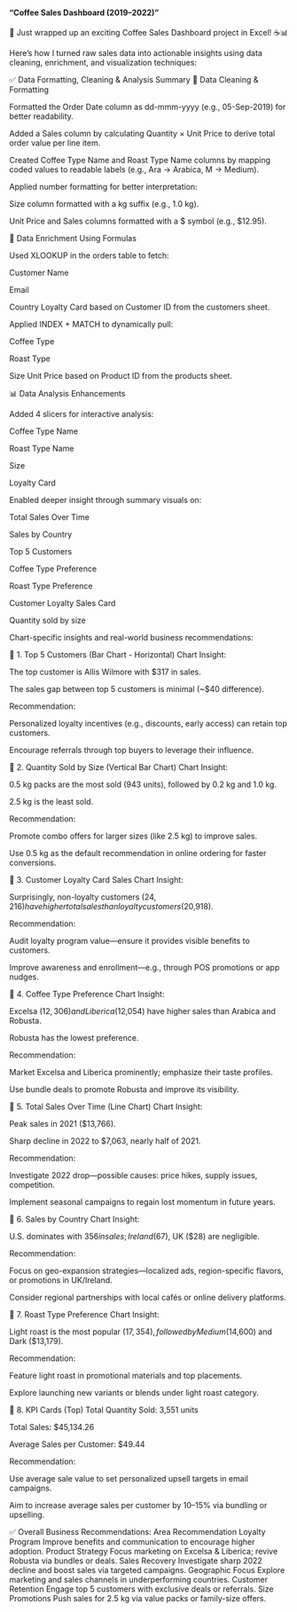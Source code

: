 #### “Coffee Sales Dashboard (2019–2022)”

🚀 Just wrapped up an exciting Coffee Sales Dashboard project in Excel! ☕📊

Here’s how I turned raw sales data into actionable insights using data cleaning, enrichment, and visualization techniques:


✅ Data Formatting, Cleaning & Analysis Summary
🔧 Data Cleaning & Formatting

Formatted the Order Date column as dd-mmm-yyyy (e.g., 05-Sep-2019) for better readability.

Added a Sales column by calculating Quantity × Unit Price to derive total order value per line item.

Created Coffee Type Name and Roast Type Name columns by mapping coded values to readable labels (e.g., Ara → Arabica, M → Medium).

Applied number formatting for better interpretation:

Size column formatted with a kg suffix (e.g., 1.0 kg).

Unit Price and Sales columns formatted with a $ symbol (e.g., $12.95).

🔗 Data Enrichment Using Formulas

Used XLOOKUP in the orders table to fetch:

Customer Name

Email

Country
Loyalty Card
based on Customer ID from the customers sheet.

Applied INDEX + MATCH to dynamically pull:

Coffee Type

Roast Type

Size
Unit Price
based on Product ID from the products sheet.

📊 Data Analysis Enhancements


Added 4 slicers for interactive analysis:

Coffee Type Name

Roast Type Name

Size

Loyalty Card

Enabled deeper insight through summary visuals on:

Total Sales Over Time

Sales by Country

Top 5 Customers

Coffee Type Preference 

Roast Type Preference

Customer Loyalty Sales Card

Quantity sold by size


Chart-specific insights and real-world business recommendations:

🔹 1. Top 5 Customers (Bar Chart - Horizontal)
Chart Insight:

The top customer is Allis Wilmore with $317 in sales.

The sales gap between top 5 customers is minimal (~$40 difference).

Recommendation:

Personalized loyalty incentives (e.g., discounts, early access) can retain top customers.

Encourage referrals through top buyers to leverage their influence.

🔹 2. Quantity Sold by Size (Vertical Bar Chart)
Chart Insight:

0.5 kg packs are the most sold (943 units), followed by 0.2 kg and 1.0 kg.

2.5 kg is the least sold.

Recommendation:

Promote combo offers for larger sizes (like 2.5 kg) to improve sales.

Use 0.5 kg as the default recommendation in online ordering for faster conversions.

🔹 3. Customer Loyalty Card Sales
Chart Insight:

Surprisingly, non-loyalty customers ($24,216) have higher total sales than loyalty customers ($20,918).

Recommendation:

Audit loyalty program value—ensure it provides visible benefits to customers.

Improve awareness and enrollment—e.g., through POS promotions or app nudges.

🔹 4. Coffee Type Preference
Chart Insight:

Excelsa ($12,306) and Liberica ($12,054) have higher sales than Arabica and Robusta.

Robusta has the lowest preference.

Recommendation:

Market Excelsa and Liberica prominently; emphasize their taste profiles.

Use bundle deals to promote Robusta and improve its visibility.

🔹 5. Total Sales Over Time (Line Chart)
Chart Insight:

Peak sales in 2021 ($13,766).

Sharp decline in 2022 to $7,063, nearly half of 2021.

Recommendation:

Investigate 2022 drop—possible causes: price hikes, supply issues, competition.

Implement seasonal campaigns to regain lost momentum in future years.

🔹 6. Sales by Country
Chart Insight:

U.S. dominates with $356 in sales; Ireland ($67), UK ($28) are negligible.

Recommendation:

Focus on geo-expansion strategies—localized ads, region-specific flavors, or promotions in UK/Ireland.

Consider regional partnerships with local cafés or online delivery platforms.

🔹 7. Roast Type Preference
Chart Insight:

Light roast is the most popular ($17,354), followed by Medium ($14,600) and Dark ($13,179).

Recommendation:

Feature light roast in promotional materials and top placements.

Explore launching new variants or blends under light roast category.

🔹 8. KPI Cards (Top)
Total Quantity Sold: 3,551 units

Total Sales: $45,134.26

Average Sales per Customer: $49.44

Recommendation:

Use average sale value to set personalized upsell targets in email campaigns.

Aim to increase average sales per customer by 10–15% via bundling or upselling.

✅ Overall Business Recommendations:
Area	Recommendation
Loyalty Program	Improve benefits and communication to encourage higher adoption.
Product Strategy	Focus marketing on Excelsa & Liberica; revive Robusta via bundles or deals.
Sales Recovery	Investigate sharp 2022 decline and boost sales via targeted campaigns.
Geographic Focus	Explore marketing and sales channels in underperforming countries.
Customer Retention	Engage top 5 customers with exclusive deals or referrals.
Size Promotions	Push sales for 2.5 kg via value packs or family-size offers.




